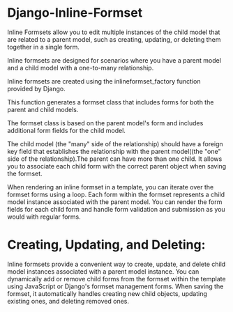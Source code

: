 # Django-Inline-Formset
Inline Formsets allow you to edit multiple instances of the child model that are related to a parent model, such as creating, updating, or deleting them together in a single form.<br>

Inline formsets are designed for scenarios where you have a parent model and a child model with a one-to-many relationship.

Inline formsets are created using the inlineformset_factory function provided by Django.

This function generates a formset class that includes forms for both the parent and child models.

The formset class is based on the parent model's form and includes additional form fields for the child model.

The child model (the "many" side of the relationship) should have a foreign key field that establishes the relationship with the parent model((the "one" side of the relationship).The parent can have more than one child. It allows you to associate each child form with the correct parent object when saving the formset.

When rendering an inline formset in a template, you can iterate over the formset forms using a loop.
Each form within the formset represents a child model instance associated with the parent model.
You can render the form fields for each child form and handle form validation and submission as you would with regular forms.

<h1>Creating, Updating, and Deleting:</h1>
Inline formsets provide a convenient way to create, update, and delete child model instances associated with a parent model instance.
You can dynamically add or remove child forms from the formset within the template using JavaScript or Django's formset management forms.
When saving the formset, it automatically handles creating new child objects, updating existing ones, and deleting removed ones.
